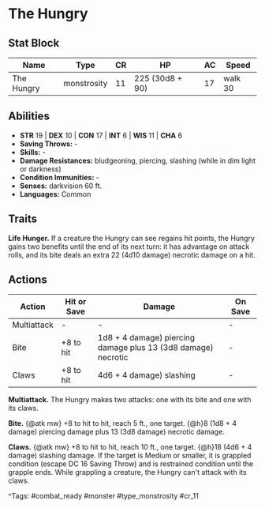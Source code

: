 # The Hungry

## Stat Block

| Name | Type | CR | HP | AC | Speed |
|------|------|----|----|----|-------|
| The Hungry | monstrosity | 11 | 225 (30d8 + 90) | 17 | walk 30 |

## Abilities

- **STR** 19 | **DEX** 10 | **CON** 17 | **INT** 6 | **WIS** 11 | **CHA** 6
- **Saving Throws:** -  
- **Skills:** -  
- **Damage Resistances:** bludgeoning, piercing, slashing (while in dim light or darkness)  
- **Condition Immunities:** -  
- **Senses:** darkvision 60 ft.  
- **Languages:** Common

## Traits

**Life Hunger.** If a creature the Hungry can see regains hit points, the Hungry gains two benefits until the end of its next turn: it has advantage on attack rolls, and its bite deals an extra 22 (4d10 damage) necrotic damage on a hit.


## Actions

| Action | Hit or Save | Damage | On Save |
|--------|--------------|--------|----------|
| Multiattack | - | - | - |
| Bite | +8 to hit | 1d8 + 4 damage) piercing damage plus 13 (3d8 damage) necrotic | - |
| Claws | +8 to hit | 4d6 + 4 damage) slashing | - |

**Multiattack.** The Hungry makes two attacks: one with its bite and one with its claws.

**Bite.** {@atk mw} +8 to hit to hit, reach 5 ft., one target. {@h}8 (1d8 + 4 damage) piercing damage plus 13 (3d8 damage) necrotic damage.

**Claws.** {@atk mw} +8 to hit to hit, reach 10 ft., one target. {@h}18 (4d6 + 4 damage) slashing damage. If the target is Medium or smaller, it is grappled condition (escape DC 16 Saving Throw) and is restrained condition until the grapple ends. While grappling a creature, the Hungry can't attack with its claws.


^Tags: #combat_ready #monster #type_monstrosity #cr_11